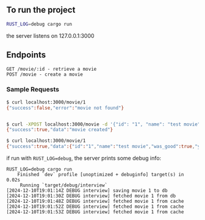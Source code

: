 ## To run the project
```bash
RUST_LOG=debug cargo run
```

the server listens on 127.0.0.1:3000

## Endpoints
```
GET /movie/:id - retrieve a movie
POST /movie - create a movie
```

### Sample Requests
```bash
$ curl localhost:3000/movie/1
{"success":false,"error":"movie not found"}


$ curl -XPOST localhost:3000/movie -d '{"id": "1", "name": "test movie", "year": 2024, "was_good": true}' -H 'content-type: application/json'
{"success":true,"data":"movie created"}

$ curl localhost:3000/movie/1
{"success":true,"data":{"id":"1","name":"test movie","was_good":true,"year":2024}}
```

if run with `RUST_LOG=debug`, the server prints some debug info:
```
RUST_LOG=debug cargo run
    Finished `dev` profile [unoptimized + debuginfo] target(s) in 0.02s
     Running `target/debug/interview`
[2024-12-10T19:01:14Z DEBUG interview] saving movie 1 to db
[2024-12-10T19:01:30Z DEBUG interview] fetched movie 1 from db
[2024-12-10T19:01:48Z DEBUG interview] fetched movie 1 from cache
[2024-12-10T19:01:52Z DEBUG interview] fetched movie 1 from cache
[2024-12-10T19:01:53Z DEBUG interview] fetched movie 1 from cache
```



